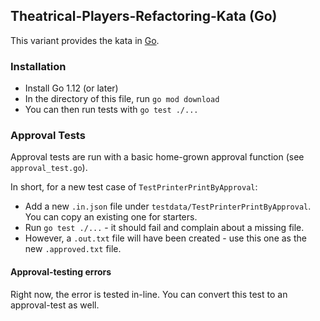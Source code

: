 ## Theatrical-Players-Refactoring-Kata (Go)

This variant provides the kata in [Go](www.golang.org).

### Installation

* Install Go 1.12 (or later)
* In the directory of this file, run `go mod download`
* You can then run tests with `go test ./...`

### Approval Tests

Approval tests are run with a basic home-grown approval function (see `approval_test.go`).

In short, for a new test case of `TestPrinterPrintByApproval`:
* Add a new `.in.json` file under `testdata/TestPrinterPrintByApproval`. You can copy an existing one for starters.
* Run `go test ./...` - it should fail and complain about a missing file.
* However, a `.out.txt` file will have been created - use this one as the new `.approved.txt` file.

#### Approval-testing errors

Right now, the error is tested in-line. You can convert this test to an approval-test as well.
